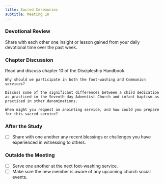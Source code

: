 ```yaml
---
title: Sacred Ceremonies
subtitle: Meeting 10
---
```


### Devotional Review

Share with each other one insight or lesson gained from your daily devotional time over the past week.

### Chapter Discussion

Read and discuss chapter 10 of the Discipleship Handbook.

`Why should we participate in both the foot-washing and Communion services?`

`Discuss some of the significant differences between a child dedication as practiced in the Seventh-day Adventist Church and infant baptism as practiced in other denominations.`

`When might you request an anointing service, and how could you prepare for this sacred service?`

### After the Study

- [ ] Share with one another any recent blessings or challenges you have experienced in witnessing to others.

### Outside the Meeting

- [ ] Serve one another at the next foot-washing service.
- [ ] Make sure the new member is aware of any upcoming church social events.